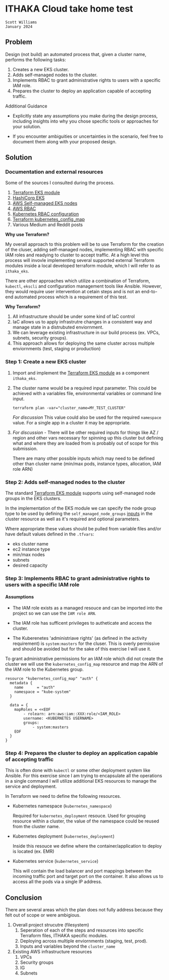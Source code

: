 
# ITHAKA Cloud take home test

```text
Scott Williams
January 2024
```

## Problem

Design (not build) an automated process that, given a cluster name, performs the following
tasks:

1. Creates a new EKS cluster.
2. Adds self-managed nodes to the cluster.
3. Implements RBAC to grant administrative rights to users with a specific IAM role.
4. Prepares the cluster to deploy an application capable of accepting traffic.

Additional Guidance

- Explicitly state any assumptions you make during the design process, including insights
into why you chose specific tools or approaches for your solution.

- If you encounter ambiguities or uncertainties in the scenario, feel free to document them along with your proposed design.

## Solution

### Documentation and external resources

Some of the sources I consulted during the process.

   1. [Terraform EKS module](https://github.com/terraform-aws-modules/terraform-aws-eks)
   2. [HashiCorp EKS](https://developer.hashicorp.com/terraform/tutorials/kubernetes/eks)
   3. [AWS Self-managed EKS nodes](https://docs.aws.amazon.com/eks/latest/userguide/worker.html)
   4. [AWS RBAC](https://docs.aws.amazon.com/eks/latest/userguide/add-user-role.html)
   5. [Kubernetes RBAC configuration](https://kubernetes.io/docs/reference/access-authn-authz/rbac/)
   6. [Terraform kubernetes_config_map](https://registry.terraform.io/providers/hashicorp/kubernetes/latest/docs/resources/config_map)
   7. Various Medium and Reddit posts

**Why use Terraform?**

My overall approach to this problem will be to use Terraform for the creation of the cluser, adding self-managed nodes, implementing RBAC with specific IAM roles and readying to cluster to accept traffic. At a high level this process will invovle implementing several supported external Terraform modules inside a local developed terraform module, which I will refer to as `ithaka_eks`.

There are other approaches which utilize a combination of Terraform, `kubectl`, `ekscli` and configuration management tools like Ansible. However, they would require user intervention at cetain steps and is not an end-to-end automated process which is a requirement of this test.

**Why Terraform?**

 1. All infrastructure should be under some kind of IaC control
 2. IaC allows us to apply infrastrutre changes in a consistent way and manage state in a distrubuted enviornment.
 3. We can leverage existing infrastructure in our build process (ex. VPCs, subnets, security groups).
 4. This approach allows for deploying the same cluster across multiple enviornments (test, staging or production)

### Step 1: Create a new EKS cluster

1. Import and implement the [Terraform EKS module](https://github.com/terraform-aws-modules/terraform-aws-eks) as a component `ithaka_eks`.

2. The cluster name would be a required input parameter. This could be achieved with a variables file, environmental variables or command line input.

    `terraform plan -var="cluster_name=MY_TEST_CLUSTER"`

    *For discussion* This value could also be used for the required `namespace` value. For a single app in a cluster it may be appropriate.

3. *For discussion* - There will be other required inputs for things like AZ / region and other vars necessary for spinning up this cluster but defining what and where they are loaded from is probably out of scope for this submission.

    There are many other possible inputs which may need to  be defined other than cluster name (min/max pods, instance types, allocation, IAM role ARN)

### Step 2: Adds self-managed nodes to the cluster

The standard [Terraform EKS module](https://github.com/terraform-aws-modules/terraform-aws-eks) supports using self-managed node groups in the EKS clusters.

In the implementation of the EKS module we can specify the node group type to be used by defining the `self_managed_node_groups` [inputs](https://registry.terraform.io/modules/terraform-aws-modules/eks/aws/latest/examples/self_managed_node_group) in the cluster resource as well as it's required and optional parameters.

Where appropriate these values should be pulled from variable files and/or have default values defined in the `.tfvars`:

- eks cluster name
- ec2 instance type
- min/max nodes
- subnets
- desired capacity

### Step 3: Implements RBAC to grant administrative rights to users with a specific IAM role

#### Assumptions

- The IAM role exists as a managed resouce and can be imported into the project so we can use the `IAM role ARN`.

- The IAM role has sufficent privileges to autheticate and access the cluster.

- The Kuberenetes 'administriave rights' (as defined in the activity requirement) is `system:masters` for the cluser. This is overly permissive and should be avoided but for the sake of this exercise I will use it.

To grant administrative permissions for an IAM role which did not create the cluster we will use the `kubernetes_config_map` resource and map the ARN of the IAM role to the Kubernetes group.

```text
resource "kubernetes_config_map" "auth" {
  metadata {
    name      = "auth"
    namespace = "kube-system"
  }

  data = {
    mapRoles = <<EOF
        - rolearn: arn:aws:iam::XXX:role/<IAM_ROLE>
        username: <KUBERNETES USERNAME>
        groups:
            - system:masters
    EOF
  }
}
```

### Step 4: Prepares the cluster to deploy an application capable of accepting traffic

This is often done with `kubectl` or some other deployment system like Ansible. For this exercise since I am trying to encapsulate all the operations in a single command I will utilize additional EKS resources to manage the service and deployment.

In Terraform we need to define the following resources.

- Kubernetes namespace (`kubernetes_namespace`)

    Required for `kubernetes_deployment` resouce. Used for grouping resource within a cluster, the value of the namespace could be reused from the cluster name.

- Kubernetes deployment (`kubernetes_deployment`)

  Inside this resouce we define where the container/application to deploy is located (ex. EMR)

- Kubernetes service (`kubernetes_service`)

  This will contain the load balancer and port mappings between the incoming traffic port and target port on the container. It also allows us to access all the pods via a single IP address.

## Conclusion

There are several areas which the plan does not fully address because they felt out of scope or were ambigious.

1. Overall project strucutre (filesystem)
   1. Seperation of each of the steps and resources into specific Terraform files, ITHAKA specific modules.
   2. Deploying across multiple enviornments (staging, test, prod).
   3. Inputs and variables beyond the `cluster_name`
2. Existing AWS infrastructure resources
   1. VPCs
   2. Security groups
   3. IG
   4. Subnets
